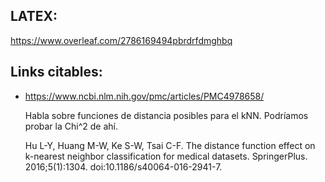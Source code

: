 ## LATEX:
https://www.overleaf.com/2786169494pbrdrfdmghbq

## Links citables:

- https://www.ncbi.nlm.nih.gov/pmc/articles/PMC4978658/

  Habla sobre funciones de distancia posibles para el kNN. Podríamos probar la Chi^2 de ahí.

  Hu L-Y, Huang M-W, Ke S-W, Tsai C-F. The distance function effect on k-nearest neighbor classification for medical datasets. SpringerPlus. 2016;5(1):1304. doi:10.1186/s40064-016-2941-7.
